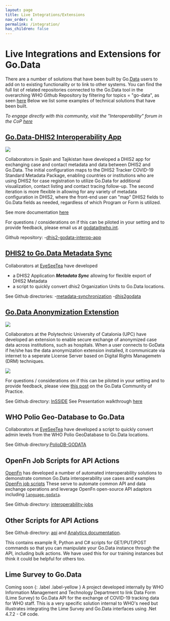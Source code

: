 ```yaml
---
layout: page
title: Live Integrations/Extensions
nav_order: 4
permalink: /integration/
has_children: false
---
```


# Live Integrations and Extensions for Go.Data

There are a number of solutions that have been built by Go.[Data](https://godata.work/sk/datasety) users to add on to existing functionality or to link to other systems. You can find the full list of related repositories connected to the Go.Data tool in the overarching WHO Github Repository by filtering for topics = "go-data", as seen [here](https://github.com/WorldHealthOrganization?q=go-data&type=&language=) Below we list some examples of technical solutions that have been built. 

_To engage directly with this community, visit the "Interoperability" forum in the CoP [here](https://community-godata.who.int/topics/interoperability/5fd8ec64f5c77e114e6c6823)_

## [Go.Data-DHIS2 Interoperability App](https://github.com/WorldHealthOrganization/godata-dhis2-interop-app)

![](../assets/Go.Data-DHIS2_Interoperability_App_pic.png) 

Collaborators in Spain and Tajikistan have developed a DHIS2 app for exchanging case and contact metadata and data between DHIS2 and Go.Data. The initial configuration maps to the DHIS2 Tracker COVID-19 Standard Metadata Package, enabling countries or institutions who are using DHIS2 for case registration to utilize Go.Data for additional visualization, contact listing and contact tracing follow-up. The second iteration is more flexible in allowing for any variety of metadata configuration in DHIS2, where the front-end user can "map" DHIS2 fields to Go.Data fields as needed, regardless of which Program or Form is utilized.

See more documentation [here](https://go-data.gitbook.io/go.data-dhis2-interoperability-app/getting-started/installation-and-issue-reporting)

For questions / considerations on if this can be piloted in your setting and to provide feedback, please email us at godata@who.int.

Github repository: 
-[dhis2-godata-interop-app](https://github.com/WorldHealthOrganization/godata-dhis2-interop-app)

## [DHIS2 to Go.Data Metadata Sync](https://worldhealthorganization.github.io/metadata-synchronization-blessed/metadatasync/)
Collaborators at [EyeSeeTea](https://github.com/EyeSeeTea) have developed 
- a DHIS2 Application ***Metadata Sync*** allowing for flexible export of DHIS2 Metadata
- a script to quickly convert dhis2 Organization Units to Go.Data locations.

See Github directories:
-[metadata-synchronization](https://github.com/EyeSeeTea/metadata-synchronization-blessed)
-[dhis2godata](https://github.com/WorldHealthOrganization/WIDP-DHIS2-scripts/tree/master/dhis2godata)


## [Go.Data Anonymization Extenstion](https://github.com/WorldHealthOrganization/InSSIDE)

![](../assets/UPC_anony_infrastructure.png)

Collaborators at the Polytechnic University of Catalonia (UPC) have developed an extension to enable secure exchange of anonymized case data across institutions, such as hospitals. When a user connects to GoData if he/she has the data anonymization extension installed, it communicate via internet to a seperate License Server based on Digital Rights Managemetn (DRM) techniques.

![](../assets/UPC_decryption.png)

For questions / considerations on if this can be piloted in your setting and to provide feedback, please view [this post](https://community-godata.who.int/conversations/interoperability/godata-anonymization-browser-extension-for-secure-data-exchange-across-hospitalsinstitutions/60ae1c3b4a5ae60c2e29a844) on the Go.Data Community of Practice.

See Github directory: [InSSIDE](https://github.com/WorldHealthOrganization/InSSIDE)
See Presentation walkthrough [here](https://github.com/WorldHealthOrganization/godata/blob/master/docs/integration/GoData%20Anonymization%20-%20Final%20Presentation%202021%20May.pdf)

## WHO Polio Geo-Database to Go.Data

Collaborators at [EyeSeeTea](https://github.com/EyeSeeTea) have developed a script to quickly convert admin levels from the WHO Polio GeoDatabase to Go.Data locations.

See Github directory:[PolioDB-GODATA](https://github.com/EyeSeeTea/WIDP-scripts/tree/master/PolioDB-GODATA)


## OpenFn Job Scripts for API Actions
[OpenFn](https://www.openfn.org/) has developed a number of automated interoperability solutions to demonstrate common Go.Data interoperability use cases and examples [OpenFn job scripts](https://docs.openfn.org/documentation.html#jobs) 
These serve to automate common API and data exchange operations and leverage OpenFn open-source API adaptors including [`language-godata`](https://github.com/WorldHealthOrganization/language-godata/).

See Github directory: [interoperability-jobs](https://github.com/WorldHealthOrganization/godata/tree/master/interoperability-jobs)

## Other Scripts for API Actions
See Github directory: [api](https://github.com/WorldHealthOrganization/godata/tree/master/api) and [Analytics documentation](https://worldhealthorganization.github.io/godata/analytics/).

This contains example R, Python and C# scripts for GET/PUT/POST commands so that you can manipulate your Go.Data instance through the API, including bulk actions. We have used this for our training instances but think it could be helpful for others too.

## Lime Survey to Go.Data
Coming soon
{: .label .label-yellow }
A project developed internally by WHO Information Management and Technology Department to link Data Form (Lime Survey) to Go.Data API for the exchange of COVID-19 tracking data for WHO staff. This is a very specific solution internal to WHO's need but illustrates integrating the Lime Survey and Go.Data interfaces using .Net 4.7.2 - C# code. 
